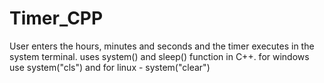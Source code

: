 # Timer_CPP
User enters the hours, minutes and seconds and the timer executes in the system terminal.
uses system() and sleep() function in C++. for windows use system("cls") and for linux - system("clear")
